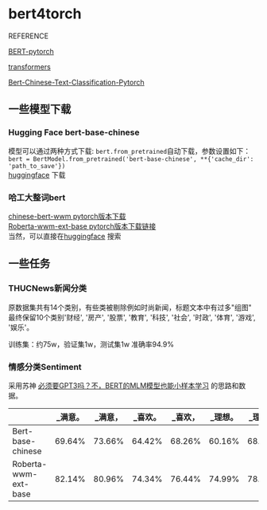 # bert4torch

REFERENCE

[BERT-pytorch](https://github.com/codertimo/BERT-pytorch)

[transformers](https://github.com/huggingface/transformers)

[Bert-Chinese-Text-Classification-Pytorch](https://github.com/649453932/Bert-Chinese-Text-Classification-Pytorch)

## 一些模型下载
### Hugging Face bert-base-chinese
模型可以通过两种方式下载:
`bert.from_pretrained`自动下载，参数设置如下：  
`bert = BertModel.from_pretrained('bert-base-chinese', **{'cache_dir': 'path_to_save'})`  
[huggingface](https://huggingface.co/bert-base-chinese/tree/main) 下载


### 哈工大整词bert
[chinese-bert-wwm pytorch版本下载](https://huggingface.co/hfl/chinese-bert-wwm-ext/tree/main)  
[Roberta-wwm-ext-base pytorch版本下载链接](https://huggingface.co/hfl/chinese-roberta-wwm-ext/tree/main)  
当然，可以直接在[huggingface](https://huggingface.co/) 搜索

## 一些任务
### THUCNews新闻分类
原数据集共有14个类别，有些类被剔除例如时尚新闻，标题文本中有过多"组图"  
最终保留10个类别'财经', '房产', '股票', '教育', '科技', '社会', '时政', '体育', '游戏', '娱乐'。  

训练集：约75w，验证集1w，测试集1w 准确率94.9%

### 情感分类Sentiment
采用苏神 [必须要GPT3吗？不，BERT的MLM模型也能小样本学习](https://spaces.ac.cn/archives/7764/comment-page-1#comments) 的思路和数据。  

|     | _满意。 | _满意，| _喜欢。| _喜欢，| _理想。| _理想，|
|-----| ----- | ----- | ----- | ----- | ----- | ----- | 
|Bert-base-chinese| 69.64% | 73.66% |64.42% | 68.26% | 60.16% | 68.81% |
|Roberta-wwm-ext-base| 82.14% | 80.96% |74.34% | 76.44% | 74.99% | 78.98% |


